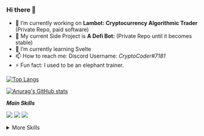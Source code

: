 ### Hi there 👋
- 🔭 I’m currently working on **Lambot: Cryptocurrency Algorithmic Trader** (Private Repo, paid software)
- 🔭 My current Side Project is **A Defi Bot:** (Private Repo until it becomes stable)
- 🌱 I’m currently learning Svelte
- 📫 How to reach me: Discord Username: *CryptoCoder#7181*
- ⚡ Fun fact: I used to be an elephant trainer.

[![Top Langs](https://github-readme-stats.vercel.app/api/top-langs/?username=Your-Name-Here&theme=gruvbox)](https://github.com/anuraghazra/github-readme-stats)

[![Anurag's GitHub stats](https://github-readme-stats.vercel.app/api?username=Your-Name-Here&count_private=true&theme=gruvbox)](https://github.com/anuraghazra/github-readme-stats)

***Main Skills***

![](https://img.shields.io/badge/Language-Javascript-informational?style=plastic&logo=Node-CSS&logoColor=white&color=4AB197)
![](https://img.shields.io/badge/Language-Typescript-informational?style=plastic&logo=Node-CSS&logoColor=white&color=4AB197)
![](https://img.shields.io/badge/Platform-NodeJS-informational?style=plastic&logo=Node-CSS&logoColor=white&color=4AB197)

<details>
<summary>More Skills</summary>

![](https://img.shields.io/badge/Plateform-Web3-informational?style=plastic&logo=Node-CSS&logoColor=white&color=4AB197)
![](https://img.shields.io/badge/Language-Solidity-informational?style=plastic&logo=Node-CSS&logoColor=white&color=4AB197)
![](https://img.shields.io/badge/Language-PHP-informational?style=plastic&logo=Node-CSS&logoColor=white&color=4AB197)
![](https://img.shields.io/badge/Language-LSL-informational?style=plastic&logo=Node-CSS&logoColor=white&color=4AB197)
![](https://img.shields.io/badge/Language-HTML-informational?style=plastic&logo=Node-CSS&logoColor=white&color=4AB197)
![](https://img.shields.io/badge/Language-CSS-informational?style=plastic&logo=Node-CSS&logoColor=white&color=4AB197)
![](https://img.shields.io/badge/Framework-Bootstrap-informational?style=plastic&logo=Node-CSS&logoColor=white&color=4AB197)
![](https://img.shields.io/badge/Framework-Electron-informational?style=plastic&logo=Node-CSS&logoColor=white&color=4AB197)
![](https://img.shields.io/badge/Language-Svelte-informational?style=plastic&logo=Node-CSS&logoColor=white&color=4AB197)
</details>
